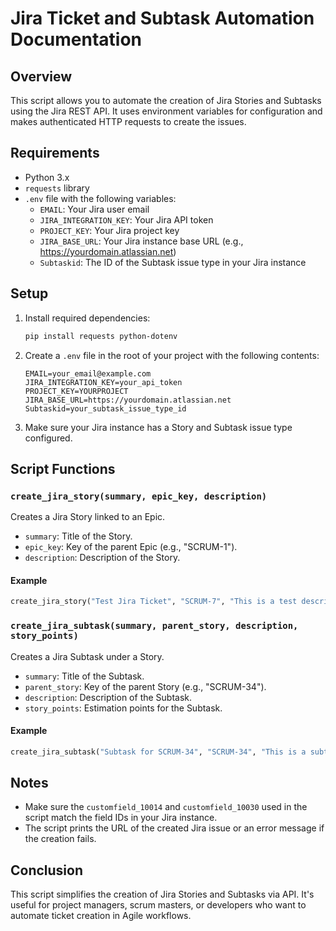 # Jira Ticket and Subtask Automation Documentation

## Overview
This script allows you to automate the creation of Jira Stories and Subtasks using the Jira REST API. It uses environment variables for configuration and makes authenticated HTTP requests to create the issues.

## Requirements
- Python 3.x
- `requests` library
- `.env` file with the following variables:
  - `EMAIL`: Your Jira user email
  - `JIRA_INTEGRATION_KEY`: Your Jira API token
  - `PROJECT_KEY`: Your Jira project key
  - `JIRA_BASE_URL`: Your Jira instance base URL (e.g., https://yourdomain.atlassian.net)
  - `Subtaskid`: The ID of the Subtask issue type in your Jira instance

## Setup
1. Install required dependencies:
   ```bash
   pip install requests python-dotenv
   ```

2. Create a `.env` file in the root of your project with the following contents:
   ```env
   EMAIL=your_email@example.com
   JIRA_INTEGRATION_KEY=your_api_token
   PROJECT_KEY=YOURPROJECT
   JIRA_BASE_URL=https://yourdomain.atlassian.net
   Subtaskid=your_subtask_issue_type_id
   ```

3. Make sure your Jira instance has a Story and Subtask issue type configured.

## Script Functions

### `create_jira_story(summary, epic_key, description)`
Creates a Jira Story linked to an Epic.
- `summary`: Title of the Story.
- `epic_key`: Key of the parent Epic (e.g., "SCRUM-1").
- `description`: Description of the Story.

#### Example
```python
create_jira_story("Test Jira Ticket", "SCRUM-7", "This is a test description for the Jira ticket.")
```

### `create_jira_subtask(summary, parent_story, description, story_points)`
Creates a Jira Subtask under a Story.
- `summary`: Title of the Subtask.
- `parent_story`: Key of the parent Story (e.g., "SCRUM-34").
- `description`: Description of the Subtask.
- `story_points`: Estimation points for the Subtask.

#### Example
```python
create_jira_subtask("Subtask for SCRUM-34", "SCRUM-34", "This is a subtask under the story SCRUM-34.", 8)
```

## Notes
- Make sure the `customfield_10014` and `customfield_10030` used in the script match the field IDs in your Jira instance.
- The script prints the URL of the created Jira issue or an error message if the creation fails.

## Conclusion
This script simplifies the creation of Jira Stories and Subtasks via API. It's useful for project managers, scrum masters, or developers who want to automate ticket creation in Agile workflows.
